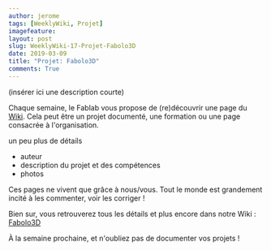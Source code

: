 ```yaml
---
author: jerome
tags: [WeeklyWiki, Projet]
imagefeature:
layout: post
slug: WeeklyWiki-17-Projet-Fabolo3D
date: 2019-03-09
title: "Projet: Fabolo3D"
comments: True
---
```


(insérer ici une description courte)

Chaque semaine, le Fablab vous propose de (re)découvrir une page du [Wiki](https://wiki.fablab-lannion.org). Cela peut être un projet documenté, une formation ou une page consacrée à l'organisation.

un peu plus de détails
* auteur
* description du projet et des compétences
* photos

Ces pages ne vivent que grâce à nous/vous. Tout le monde est grandement incité à les commenter, voir les corriger !

Bien sur, vous retrouverez tous les détails et plus encore dans notre Wiki : [Fabolo3D](https://wiki.fablab-lannion.org/index.php?title=Fabolo3D)

À la semaine prochaine, et n'oubliez pas de documenter vos projets !

